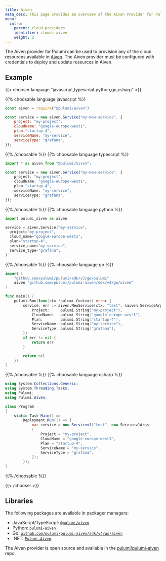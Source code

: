 ```yaml
---
title: Aiven
meta_desc: This page provides an overview of the Aiven Provider for Pulumi.
menu:
  intro:
    parent: cloud-providers
    identifier: clouds-aiven
    weight: 2
---
```


The Aiven provider for Pulumi can be used to provision any of the cloud resources available in [Aiven](https://aiven.io/).
The Aiven provider must be configured with credentials to deploy and update resources in Aiven.
## Example

{{< chooser language "javascript,typescript,python,go,csharp" >}}

{{% choosable language javascript %}}

```javascript
const aiven = require("@pulumi/aiven")

const service = new aiven.Service("my-new-service", {
    project: "my-project",
    cloudName: "google-europe-west1",
    plan:"startup-4",
    serviceName: "my-service",
    serviceType: "grafana",
});
```

{{% /choosable %}}
{{% choosable language typescript %}}

```typescript
import * as aiven from "@pulumi/aiven";

const service = new aiven.Service("my-new-service", {
    project: "my-project",
    cloudName: "google-europe-west1",
    plan:"startup-4",
    serviceName: "my-service",
    serviceType: "grafana",
});
```

{{% /choosable %}}
{{% choosable language python %}}

```python
import pulumi_aiven as aiven

service = aiven.Service("my-service",
  project="my-project",
  cloud_name="google-europe-west1",
  plan="startup-4",
  service_name="my-service",
  service_type="grafana",
)
```

{{% /choosable %}}
{{% choosable language go %}}

```go
import (
	"github.com/pulumi/pulumi/sdk/v3/go/pulumi"
	aiven "github.com/pulumi/pulumi-aiven/sdk/v4/go/aiven"
)

func main() {
	pulumi.Run(func(ctx *pulumi.Context) error {
		service, err := aiven.NewService(ctx, "test", &aiven.ServiceArgs{
			Project:     pulumi.String("my-project"),
			CloudName:   pulumi.String("google-europe-west1"),
			Plan:        pulumi.String("startup-4"),
			ServiceName: pulumi.String("my-service"),
			ServiceType: pulumi.String("grafana"),
		})
		if err != nil {
			return err
		}

		return nil
	})
}

```

{{% /choosable %}}
{{% choosable language csharp %}}

```csharp
using System.Collections.Generic;
using System.Threading.Tasks;
using Pulumi;
using Pulumi.Aiven;

class Program
{
    static Task Main() =>
        Deployment.Run(() => {
            var service = new Servicev1("test", new Servicev1Args
            {
                Project = "my-project",
                CloudName = "google-europe-west1",
                Plan = "startup-4",
                ServiceName = "my-service",
                ServiceType = "grafana",
            });
        });
}
```

{{% /choosable %}}

{{< /chooser >}}

## Libraries

The following packages are available in packager managers:

* JavaScript/TypeScript: [`@pulumi/aiven`](https://www.npmjs.com/package/@pulumi/aiven)
* Python: [`pulumi-aiven`](https://pypi.org/project/pulumi-aiven/)
* Go: [`github.com/pulumi/pulumi-aiven/sdk/v4/go/aiven`](https://github.com/pulumi/pulumi-aiven)
* .NET: [`Pulumi.Aiven`](https://www.nuget.org/packages/Pulumi.Aiven)

The Aiven provider is open source and available in the [pulumi/pulumi-aiven](https://github.com/pulumi/pulumi-aiven) repo.
